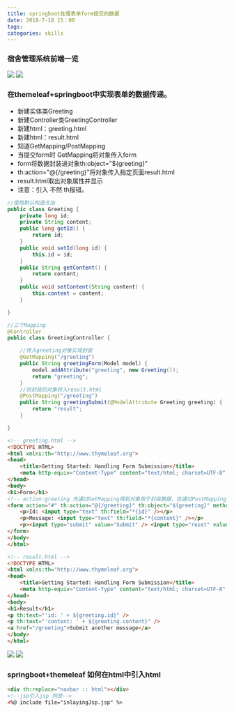 ```yaml
---
title: springboot处理表单form提交的数据
date: 2018-7-18 15：00
tags:   
categories: skills
---
```



### 宿舍管理系统前端一览
![](http://oxz3x2njl.bkt.clouddn.com/%E6%B7%B1%E5%BA%A6%E6%88%AA%E5%9B%BE_20180719190344.png)
![](http://oxz3x2njl.bkt.clouddn.com/%E6%B7%B1%E5%BA%A6%E6%88%AA%E5%9B%BE_20180719190406.png)


### 在themeleaf+springboot中实现表单的数据传递。
- 新建实体类Greeting
- 新建Controller类GreetingController
- 新建html：greeting.html
- 新建html：result.html
- 知道GetMapping/PostMapping
- 当提交form时 GetMapping将对象传入form
- form将数据封装进对象th:object="${greeting}"
- th:action="@{/greeting}"将对象传入指定页面result.html
- result.html取出对象属性并显示
- 注意：引入<html xmlns:th="http://www.thymeleaf.org"> 不然 th报错。

```java
//使用默认构造方法
public class Greeting {
    private long id;
    private String content;
    public long getId() {
        return id;
    }
    public void setId(long id) {
        this.id = id;
    }
    public String getContent() {
        return content;
    }
    public void setContent(String content) {
        this.content = content;
    }

}
```

```java
//三个Mapping
@Controller
public class GreetingController {

    //传入greeting对象实现封装
    @GetMapping("/greeting")
    public String greetingForm(Model model) {
        model.addAttribute("greeting", new Greeting());
        return "greeting";
    }
    //将封装的对象转入result.html
    @PostMapping("/greeting")
    public String greetingSubmit(@ModelAttribute Greeting greeting) {
        return "result";
    }

}
```

```html
<!-- greeting.html -->
<!DOCTYPE HTML>
<html xmlns:th="http://www.thymeleaf.org">
<head>
    <title>Getting Started: Handling Form Submission</title>
    <meta http-equiv="Content-Type" content="text/html; charset=UTF-8" />
</head>
<body>
<h1>Form</h1>
<!-- action:greeting 先通过GetMapping得到对象用于封装数据，在通过PostMapping传递数据 -->
<form action="#" th:action="@{/greeting}" th:object="${greeting}" method="post">
    <p>Id: <input type="text" th:field="*{id}" /></p>
    <p>Message: <input type="text" th:field="*{content}" /></p>
    <p><input type="submit" value="Submit" /> <input type="reset" value="Reset" /></p>
</form>
</body>
</html>
```

```html
<!-- result.html -->
<!DOCTYPE HTML>
<html xmlns:th="http://www.thymeleaf.org">
<head>
    <title>Getting Started: Handling Form Submission</title>
    <meta http-equiv="Content-Type" content="text/html; charset=UTF-8" />
</head>
<body>
<h1>Result</h1>
<p th:text="'id: ' + ${greeting.id}" />
<p th:text="'content: ' + ${greeting.content}" />
<a href="/greeting">Submit another message</a>
</body>
</html>
```

![](http://oyj1fkfcr.bkt.clouddn.com/%E6%B7%B1%E5%BA%A6%E6%88%AA%E5%9B%BE_20180718200149.png)
![](http://oyj1fkfcr.bkt.clouddn.com/%E6%B7%B1%E5%BA%A6%E6%88%AA%E5%9B%BE_20180718200158.png)

### springboot+themeleaf 如何在html中引入html

```html
<div th:replace="navbar :: html"></div>
<!--jsp引入jsp 则是-->
<%@ include file="inlayingJsp.jsp" %>
```
